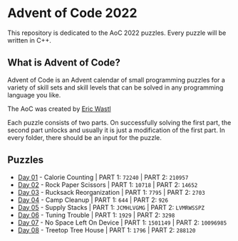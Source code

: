 # Advent of Code 2022
This repository is dedicated to the AoC 2022 puzzles. Every puzzle will be written in C++. 

## What is Advent of Code?
Advent of Code is an Advent calendar of small programming puzzles for a variety of skill sets and skill levels that can be solved in any programming language you like.

The AoC was created by [Eric Wastl](http://was.tl)

Each puzzle consists of two parts. On successfully solving the first part, the second part unlocks and usually it is just a modification of the first part. In every folder, there should be an input for the puzzle.

## Puzzles

* [Day 01](https://github.com/mnhtrieu/advent2022/tree/master/01_day) - Calorie Counting | PART 1: `72240` | PART 2: `210957`
* [Day 02](https://github.com/mnhtrieu/advent2022/tree/master/02_day) - Rock Paper Scissors | PART 1: `10718` | PART 2: `14652`
* [Day 03](https://github.com/mnhtrieu/advent2022/tree/master/03_day) - Rucksack Reorganization | PART 1: `7795` | PART 2: `2703`
* [Day 04](https://github.com/mnhtrieu/advent2022/tree/master/04_day) - Camp Cleanup | PART 1: `644` | PART 2: `926`
* [Day 05](https://github.com/mnhtrieu/advent2022/tree/master/05_day) - Supply Stacks | PART 1: `JCMHLVGMG` | PART 2: `LVMRWSSPZ`
* [Day 06](https://github.com/mnhtrieu/advent2022/tree/master/06_day) - Tuning Trouble | PART 1: `1929` | PART 2: `3298`
* [Day 07](https://github.com/mnhtrieu/advent2022/tree/master/07_day) - No Space Left On Device | PART 1: `1501149` | PART 2: `10096985`
* [Day 08](https://github.com/mnhtrieu/advent2022/tree/master/08_day) - Treetop Tree House | PART 1: `1796` | PART 2: `288120`
